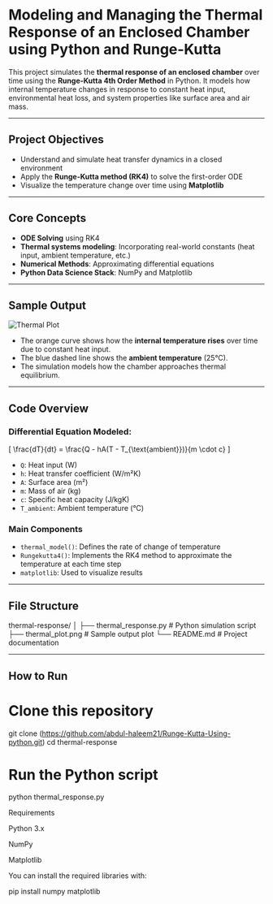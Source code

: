 #  Modeling and Managing the Thermal Response of an Enclosed Chamber using Python and Runge-Kutta

This project simulates the **thermal response of an enclosed chamber** over time using the **Runge-Kutta 4th Order Method** in Python. It models how internal temperature changes in response to constant heat input, environmental heat loss, and system properties like surface area and air mass.

---

##  Project Objectives

- Understand and simulate heat transfer dynamics in a closed environment
- Apply the **Runge-Kutta method (RK4)** to solve the first-order ODE
- Visualize the temperature change over time using **Matplotlib**

---

## Core Concepts

- **ODE Solving** using RK4
- **Thermal systems modeling**: Incorporating real-world constants (heat input, ambient temperature, etc.)
- **Numerical Methods**: Approximating differential equations
- **Python Data Science Stack**: NumPy and Matplotlib

---

##  Sample Output

![Thermal Plot](thermal_plot.png)

- The orange curve shows how the **internal temperature rises** over time due to constant heat input.
- The blue dashed line shows the **ambient temperature** (25°C).
- The simulation models how the chamber approaches thermal equilibrium.

---

##  Code Overview

### Differential Equation Modeled:
\[
\frac{dT}{dt} = \frac{Q - hA(T - T_{\text{ambient}})}{m \cdot c}
\]

- `Q`: Heat input (W)
- `h`: Heat transfer coefficient (W/m²K)
- `A`: Surface area (m²)
- `m`: Mass of air (kg)
- `c`: Specific heat capacity (J/kgK)
- `T_ambient`: Ambient temperature (°C)

### Main Components

- `thermal_model()`: Defines the rate of change of temperature
- `Rungekutta4()`: Implements the RK4 method to approximate the temperature at each time step
- `matplotlib`: Used to visualize results

---

##  File Structure
thermal-response/
│
├── thermal_response.py # Python simulation script
├── thermal_plot.png # Sample output plot
└── README.md # Project documentation

---

##  How to Run

# Clone this repository
git clone (https://github.com/abdul-haleem21/Runge-Kutta-Using-python.git)
cd thermal-response

# Run the Python script
python thermal_response.py

Requirements

Python 3.x

NumPy

Matplotlib

You can install the required libraries with:

pip install numpy matplotlib
